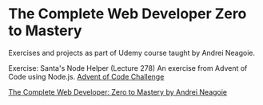 # The Complete Web Developer Zero to Mastery
Exercises and projects as part of Udemy course taught by Andrei Neagoie.

Exercise: Santa's Node Helper (Lecture 278)
An exercise from Advent of Code using Node.js.
[Advent of Code Challenge](https://adventofcode.com/2015/day/1)

[The Complete Web Developer: Zero to Mastery by Andrei Neagoie](https://www.udemy.com/the-complete-web-developer-in-2018/)
